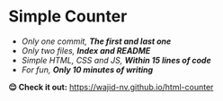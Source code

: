 # Simple Counter

- _Only one commit, **The first and last one**_
- _Only two files, **Index and README**_
- _Simple HTML, CSS and JS, **Within 15 lines of code**_
- _For fun, **Only 10 minutes of writing**_

**😌 Check it out:** https://wajid-nv.github.io/html-counter
